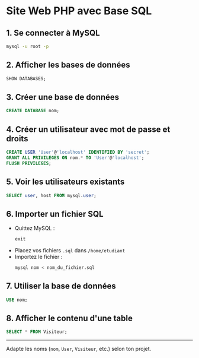 # Site Web PHP avec Base SQL

## 1. Se connecter à MySQL

```bash
mysql -u root -p
```

## 2. Afficher les bases de données

```sql
SHOW DATABASES;
```

## 3. Créer une base de données

```sql
CREATE DATABASE nom;
```

## 4. Créer un utilisateur avec mot de passe et droits

```sql
CREATE USER 'User'@'localhost' IDENTIFIED BY 'secret';
GRANT ALL PRIVILEGES ON nom.* TO 'User'@'localhost';
FLUSH PRIVILEGES;
```

## 5. Voir les utilisateurs existants

```sql
SELECT user, host FROM mysql.user;
```

## 6. Importer un fichier SQL

- Quittez MySQL :  
  ```sql
  exit
  ```
- Placez vos fichiers `.sql` dans `/home/etudiant`
- Importez le fichier :
  ```bash
  mysql nom < nom_du_fichier.sql
  ```

## 7. Utiliser la base de données

```sql
USE nom;
```

## 8. Afficher le contenu d'une table

```sql
SELECT * FROM Visiteur;
```

---

Adapte les noms (`nom`, `User`, `Visiteur`, etc.) selon ton projet.
